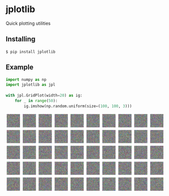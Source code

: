 # jplotlib
Quick plotting utilities

## Installing

`$ pip install jplotlib`

## Example

```python
import numpy as np
import jplotlib as jpl

with jpl.GridPlot(width=20) as ig:
    for _ in range(50):
        ig.imshow(np.random.uniform(size=(100, 100, 3)))
```
![output](https://raw.githubusercontent.com/JacobFV/jplotlib/main/content/images/grid_plot_example.png)